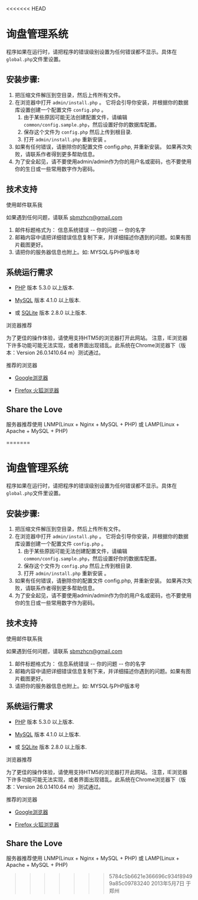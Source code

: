 <<<<<<< HEAD
# 询盘管理系统 #

程序如果在运行时，请把程序的错误级别设置为任何错误都不显示。具体在`global.php`文件里设置。

##  安装步骤:  ##

1. 把压缩文件解压到空目录，然后上传所有文件。
2. 在浏览器中打开 `admin/install.php` 。 它将会引导你安装，并根据你的数据库设置创建一个配置文件 `config.php` 。
    1. 由于某些原因可能无法创建配置文件，请编辑`common/config.sample.php`，然后设置好你的数据库配置。
    2. 保存这个文件为 `config.php` 然后上传到根目录.
    3. 打开 `admin/install.php` 重新安装 。
3. 如果有任何错误，请删除你的配置文件 config.php, 并重新安装。 如果再次失败，请联系作者得到更多帮助信息。
4. 为了安全起见，请不要使用admin/admin作为你的用户名或密码，也不要使用你的生日或一些常用数字作为密码。


## 技术支持 ##

使用邮件联系我

如果遇到任何问题，请联系 [sbmzhcn@gmail.com](mailto:sbmzhcn@gmail.com "给我发送邮件")

1. 邮件标题格式为： 信息系统错误 -- 你的问题 -- 你的名字
2. 邮箱内容中请把详细错误信息复制下来，并详细描述你遇到的问题。如果有图片截图更好。
3. 请把你的服务器信息也附上。如: MYSQL与PHP版本号

## 系统运行需求 ##

- [PHP][php] 版本 5.3.0 以上版本.
- [MySQL][mysql] 版本 4.1.0 以上版本.
- 或 [SQLite][sqlite] 版本 2.8.0 以上版本.

  [php]: http://php.net/ 
  [mysql]: http://www.mysql.com/
  [sqlite]: http://www.sqlite.org/

浏览器推荐

为了更佳的操作体验，请使用支持HTM5的浏览器打开此网站。 注意，IE浏览器下许多功能可能无法实现，或者界面出现错乱。此系统在Chrome浏览器下（版本：Version 26.0.1410.64 m）测试通过。

推荐的浏览器

- [Google浏览器][google]
- [Firefox 火狐浏览器][firefox]

  [google]: http://www.google.com/intl/zh-CN/chrome/browser/ 
  [firefox]: http://www.mozilla.org/zh-CN/firefox/beta/

## Share the Love ##

服务器推荐使用 LNMP(Linux + Nginx + MySQL + PHP) 或 LAMP(Linux + Apache + MySQL + PHP)

=======
# 询盘管理系统 #

程序如果在运行时，请把程序的错误级别设置为任何错误都不显示。具体在`global.php`文件里设置。

##  安装步骤:  ##

1. 把压缩文件解压到空目录，然后上传所有文件。
2. 在浏览器中打开 `admin/install.php` 。 它将会引导你安装，并根据你的数据库设置创建一个配置文件 `config.php` 。
    1. 由于某些原因可能无法创建配置文件，请编辑`common/config.sample.php`，然后设置好你的数据库配置。
    2. 保存这个文件为 `config.php` 然后上传到根目录.
    3. 打开 `admin/install.php` 重新安装 。
3. 如果有任何错误，请删除你的配置文件 config.php, 并重新安装。 如果再次失败，请联系作者得到更多帮助信息。
4. 为了安全起见，请不要使用admin/admin作为你的用户名或密码，也不要使用你的生日或一些常用数字作为密码。


## 技术支持 ##

使用邮件联系我

如果遇到任何问题，请联系 [sbmzhcn@gmail.com](mailto:sbmzhcn@gmail.com "给我发送邮件")

1. 邮件标题格式为： 信息系统错误 -- 你的问题 -- 你的名字
2. 邮箱内容中请把详细错误信息复制下来，并详细描述你遇到的问题。如果有图片截图更好。
3. 请把你的服务器信息也附上。如: MYSQL与PHP版本号

## 系统运行需求 ##

- [PHP][php] 版本 5.3.0 以上版本.
- [MySQL][mysql] 版本 4.1.0 以上版本.
- 或 [SQLite][sqlite] 版本 2.8.0 以上版本.

  [php]: http://php.net/ 
  [mysql]: http://www.mysql.com/
  [sqlite]: http://www.sqlite.org/

浏览器推荐

为了更佳的操作体验，请使用支持HTM5的浏览器打开此网站。 注意，IE浏览器下许多功能可能无法实现，或者界面出现错乱。此系统在Chrome浏览器下（版本：Version 26.0.1410.64 m）测试通过。

推荐的浏览器

- [Google浏览器][google]
- [Firefox 火狐浏览器][firefox]

  [google]: http://www.google.com/intl/zh-CN/chrome/browser/ 
  [firefox]: http://www.mozilla.org/zh-CN/firefox/beta/

## Share the Love ##

服务器推荐使用 LNMP(Linux + Nginx + MySQL + PHP) 或 LAMP(Linux + Apache + MySQL + PHP)

>>>>>>> 5784c5b6621e366696c934f89499a85c09783240
2013年5月7日 于 郑州